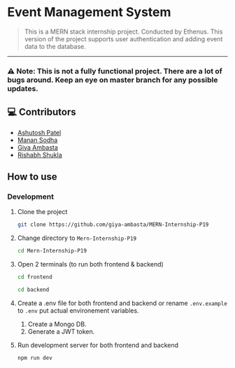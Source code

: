 # Event Management System

> This is a MERN stack internship project. Conducted by Ethenus. This version of the project supports user authentication and adding event data to the database.
---

### ⚠️ **Note**: This is not a fully functional project. There are a lot of bugs around. Keep an eye on master branch for any possible updates.

## 💻 Contributors

- [Ashutosh Patel](https://github.com/AshutoshKumarPatel)
- [Manan Sodha](https://github.com/manansodha)
- [Giya Ambasta](https://github.com/GiyaAmbasta)
- [Rishabh Shukla](https://github.com/rishabh02dev)

## How to use
### Development
1. Clone the project
    ```sh
    git clone https://github.com/giya-ambasta/MERN-Internship-P19
    ```

2. Change directory to `Mern-Internship-P19`
    ```sh 
    cd Mern-Internship-P19
    ```

2. Open 2 terminals (to run both frontend & backend)
    ```sh
    cd frontend
    ```
    ```sh
    cd backend
    ```

3. Create a .env file for both frontend and backend or rename `.env.example` to `.env` put actual environement variables.
    1. Create a Mongo DB.
    2. Generate a JWT token.

4. Run development server for both frontend and backend
    ```sh 
    npm run dev
    ```

